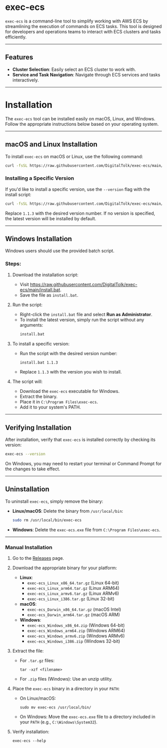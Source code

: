 # exec-ecs

`exec-ecs` is a command-line tool to simplify working with AWS ECS by streamlining the execution of commands on ECS tasks. This tool is designed for developers and operations teams to interact with ECS clusters and tasks efficiently.

---

## Features

- **Cluster Selection**: Easily select an ECS cluster to work with.
- **Service and Task Navigation**: Navigate through ECS services and tasks interactively.

---

# Installation

The `exec-ecs` tool can be installed easily on macOS, Linux, and Windows. Follow the appropriate instructions below based on your operating system.

---

## macOS and Linux Installation

To install `exec-ecs` on macOS or Linux, use the following command:

```bash
curl -fsSL https://raw.githubusercontent.com/DigitalTolk/exec-ecs/main/install.sh | bash
```

### Installing a Specific Version

If you'd like to install a specific version, use the `--version` flag with the install script:

```bash
curl -fsSL https://raw.githubusercontent.com/DigitalTolk/exec-ecs/main/install.sh | bash -s -- --version 1.1.3
```

Replace `1.1.3` with the desired version number. If no version is specified, the latest version will be installed by default.

---

## Windows Installation

Windows users should use the provided batch script.

### Steps:

1. Download the installation script:
   - Visit <https://raw.githubusercontent.com/DigitalTolk/exec-ecs/main/install.bat>.
   - Save the file as `install.bat`.

2. Run the script:
   - Right-click the `install.bat` file and select **Run as Administrator**.
   - To install the latest version, simply run the script without any arguments:
     ```bash
     install.bat
     ```

3. To install a specific version:
   - Run the script with the desired version number:
     ```bash
     install.bat 1.1.3
     ```
   - Replace `1.1.3` with the version you wish to install.

4. The script will:
   - Download the `exec-ecs` executable for Windows.
   - Extract the binary.
   - Place it in `C:\Program Files\exec-ecs`.
   - Add it to your system's PATH.

---

## Verifying Installation

After installation, verify that `exec-ecs` is installed correctly by checking its version:

```bash
exec-ecs --version
```

On Windows, you may need to restart your terminal or Command Prompt for the changes to take effect.

---

## Uninstallation

To uninstall `exec-ecs`, simply remove the binary:

- **Linux/macOS**: Delete the binary from `/usr/local/bin`:
  ```bash
  sudo rm /usr/local/bin/exec-ecs
  ```
- **Windows**: Delete the `exec-ecs.exe` file from `C:\Program Files\exec-ecs`.

---


### Manual Installation

1. Go to the [Releases](https://github.com/DigitalTolk/exec-ecs/releases) page.
    
2. Download the appropriate binary for your platform:
    
    - **Linux**:
        - `exec-ecs_Linux_x86_64.tar.gz` (Linux 64-bit)
        - `exec-ecs_Linux_arm64.tar.gz` (Linux ARM64)
        - `exec-ecs_Linux_armv6.tar.gz` (Linux ARMv6)
        - `exec-ecs_Linux_i386.tar.gz` (Linux 32-bit)
    - **macOS**:
        - `exec-ecs_Darwin_x86_64.tar.gz` (macOS Intel)
        - `exec-ecs_Darwin_arm64.tar.gz` (macOS ARM)
    - **Windows**:
        - `exec-ecs_Windows_x86_64.zip` (Windows 64-bit)
        - `exec-ecs_Windows_arm64.zip` (Windows ARM64)
        - `exec-ecs_Windows_armv6.zip` (Windows ARMv6)
        - `exec-ecs_Windows_i386.zip` (Windows 32-bit)
3. Extract the file:
    
    - For `.tar.gz` files:
        
        `tar -xzf <filename>`
        
    - For `.zip` files (Windows): Use an unzip utility.
4. Place the `exec-ecs` binary in a directory in your `PATH`:
    
    - On Linux/macOS:
        
        `sudo mv exec-ecs /usr/local/bin/`
        
    - On Windows: Move the `exec-ecs.exe` file to a directory included in your `PATH` (e.g., `C:\Windows\System32`).
5. Verify installation:
    
    `exec-ecs --help`
